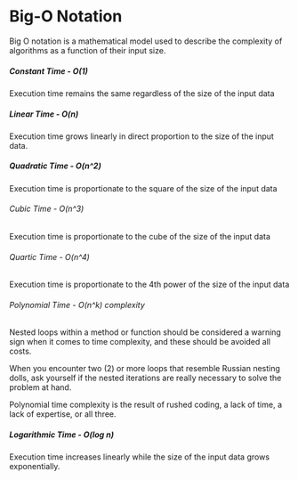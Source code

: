 # Big-O Notation

Big O notation is a mathematical model used to describe the complexity of
algorithms as a function of their input size.

##### Constant Time - O(1)

Execution time remains the same regardless of the size of the input data

##### Linear Time - O(n)

Execution time grows linearly in direct proportion to the size of the input data.

##### Quadratic Time - O(n^2)

Execution time is proportionate to the square of the size of the input data

###### Cubic Time - O(n^3)

Execution time is proportionate to the cube of the size of the input data

###### Quartic Time - O(n^4)

Execution time is proportionate to the 4th power of the size of the input data

###### Polynomial Time - O(n^k) complexity
Nested loops within a method or function should be considered a warning sign when
it comes to time complexity, and these should be avoided all costs.

When you encounter two (2) or more loops that resemble Russian nesting dolls, ask
yourself if the nested iterations are really necessary to solve the problem at hand.

Polynomial time complexity is the result of rushed coding, a lack of time, a lack of expertise, or all three.

##### Logarithmic Time - O(log n)
Execution time increases linearly while the size of the input data grows exponentially.
